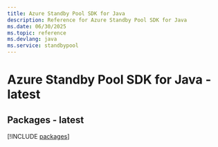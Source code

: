```yaml
---
title: Azure Standby Pool SDK for Java
description: Reference for Azure Standby Pool SDK for Java
ms.date: 06/30/2025
ms.topic: reference
ms.devlang: java
ms.service: standbypool
---
```

# Azure Standby Pool SDK for Java - latest
## Packages - latest
[!INCLUDE [packages](standby-pool-index.md)]